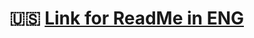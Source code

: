 # :us: [Link for ReadMe in ENG](https://github.com/FelipeLRoll/prevencao-fraudes/edit/main/readme.md)
